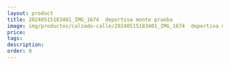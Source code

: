 ```yaml
---
layout: product
title: 20240515183401_IMG_1674  deportiva monte prueba
image: img/productos/calzado-calle/20240515183401_IMG_1674  deportiva monte prueba.webp
price: 
tags: 
description: 
order: 0
---
```

